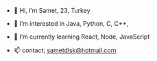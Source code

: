 - 👋 Hi, I’m Samet, 23, Turkey
- 👀 I’m interested in Java, Python, C, C++, 
- 🌱 I’m currently learning React, Node, JavaScript

- 📫 contact; sametdlsk@hotmail.com

<!---
enjoy !
--->
